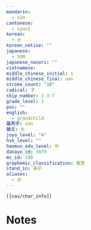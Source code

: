 ```yaml
---
mandarin:
  - sūn
cantonese:
  - syun1
korean:
  - 손
korean_native: ""
japanese:
  - SON
japanese_nanori: ""
vietnamese:
middle_chinese_initial: s
middle_chinese_final: uǝn
stroke_count: "10"
radical: 子
skip_number: 1-3-7
grade_level: 3
pos: ""
english:
  - grandchild
羅馬字: son
韓文: 손
joyo_level: "4"
hsk_level: ""
hanmun_edu_level: 中
danayo_id: 3079
mc_id: 190
graphemic_classification: 會意
stand_in: 孫子
aliases:
  - 孙
---
```

```meta-bind-embed
[[nav/char_info]]
```

# Notes

